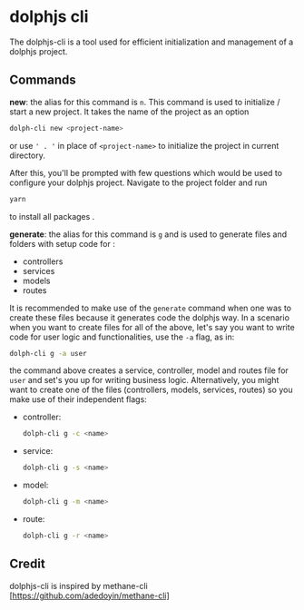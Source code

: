 # dolphjs cli

The dolphjs-cli is a tool used for efficient initialization and management of a dolphjs project.

## Commands

**new**: the alias for this command is `n`. This command is used to initialize / start a new project. It takes the name of the project as an option

```bash
dolph-cli new <project-name>
```

or use `' . '` in place of `<project-name>` to initialize the project in current directory.

After this, you'll be prompted with few questions which would be used to configure your dolphjs project. Navigate to the project folder and run

```bash
yarn
```

to install all packages .

**generate**: the alias for this command is `g` and is used to generate files and folders with setup code for :

- controllers
- services
- models
- routes

It is recommended to make use of the `generate` command when one was to create these files because it generates code the dolphjs way. In a scenario when you want to create files for all of the above, let's say you want to write code for user logic and functionalities, use the `-a` flag, as in:

```bash
dolph-cli g -a user
```

the command above creates a service, controller, model and routes file for `user` and set's you up for writing business logic. Alternatively, you might want to create one of the files (controllers, models, services, routes) so you make use of their independent flags:

- controller:

  ```bash
  dolph-cli g -c <name>
  ```

- service:

  ```bash
  dolph-cli g -s <name>
  ```

- model:

  ```bash
  dolph-cli g -m <name>
  ```

- route:

  ```bash
  dolph-cli g -r <name>
  ```

## Credit

dolphjs-cli is inspired by methane-cli [https://github.com/adedoyin/methane-cli]
